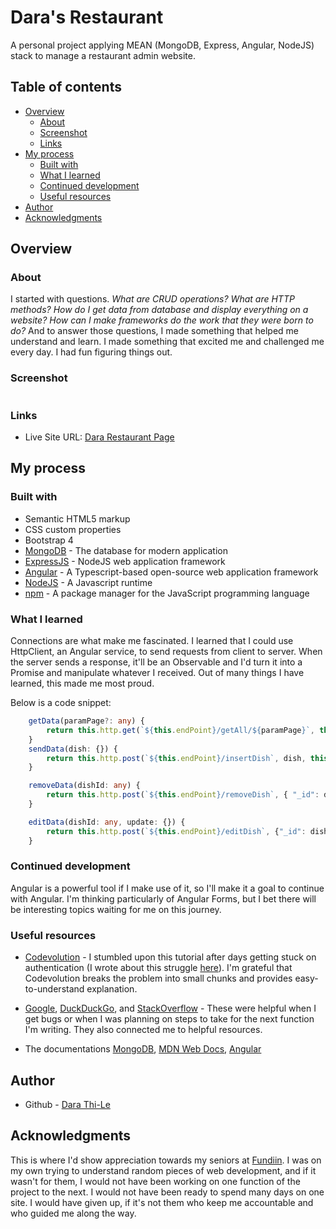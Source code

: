 # Dara's Restaurant

A personal project applying MEAN (MongoDB, Express, Angular, NodeJS) stack to manage a restaurant admin website.

## Table of contents

- [Overview](#overview)
  - [About](#about)
  - [Screenshot](#screenshot)
  - [Links](#links)
- [My process](#my-process)
  - [Built with](#built-with)
  - [What I learned](#what-i-learned)
  - [Continued development](#continued-development)
  - [Useful resources](#useful-resources)
- [Author](#author)
- [Acknowledgments](#acknowledgments)

## Overview

### About 

I started with questions. *What are CRUD operations?* *What are HTTP methods?* *How do I get data from database and display everything on a website?* *How can I make frameworks do the work that they were born to do?* And to answer those questions, I made something that helped me understand and learn. I made something that excited me and challenged me every day. I had fun figuring things out. 

### Screenshot

![]()

### Links

- Live Site URL: [Dara Restaurant Page](https://dara-restaurant.netlify.app/)

## My process

### Built with

- Semantic HTML5 markup
- CSS custom properties
- Bootstrap 4
- [MongoDB](https://www.mongodb.com/1) - The database for modern application
- [ExpressJS](https://expressjs.com/) - NodeJS web application framework
- [Angular](https://angular.io/) - A Typescript-based open-source web application framework
- [NodeJS](https://nodejs.org/) - A Javascript runtime
- [npm](https://www.npmjs.com/) - A package manager for the JavaScript programming language

### What I learned

Connections are what make me fascinated. I learned that I could use HttpClient, an Angular service, to send requests from client to server. When the server sends a response, it'll be an Observable and I'd turn it into a Promise and manipulate whatever I received. Out of many things I have learned, this made me most proud. 

Below is a code snippet:

```ts
    getData(paramPage?: any) {
        return this.http.get(`${this.endPoint}/getAll/${paramPage}`, this.options).toPromise();
    }
    sendData(dish: {}) {
        return this.http.post(`${this.endPoint}/insertDish`, dish, this.options).toPromise();
    }

    removeData(dishId: any) {
        return this.http.post(`${this.endPoint}/removeDish`, { "_id": dishId }, this.options).toPromise();
    }

    editData(dishId: any, update: {}) {
        return this.http.post(`${this.endPoint}/editDish`, {"_id": dishId, update: update}, this.options).toPromise();
    }
```

### Continued development

Angular is a powerful tool if I make use of it, so I'll make it a goal to continue with Angular. I'm thinking particularly of Angular Forms, but I bet there will be interesting topics waiting for me on this journey. 

### Useful resources

- [Codevolution](https://youtube.com/playlist?list=PLC3y8-rFHvwg2RBz6UplKTGIXREj9dV0G) - I stumbled upon this tutorial after days getting stuck on authentication (I wrote about this struggle [here](https://thilee.blog/category/365-project/the-mind/)). I'm grateful that Codevolution breaks the problem into small chunks and provides easy-to-understand explanation. 

- [Google](https://www.google.com), [DuckDuckGo](https://duckduckgo.com/), and [StackOverflow](https://stackoverflow.com/) - These were helpful when I get bugs or when I was planning on steps to take for the next function I'm writing. They also connected me to helpful resources. 

- The documentations [MongoDB](https://www.mongodb.com/1), [MDN Web Docs](https://developer.mozilla.org/en-US/), [Angular](https://angular.io/)

## Author

- Github - [Dara Thi-Le](https://github.com/thi-lee)

## Acknowledgments

This is where I'd show appreciation towards my seniors at [Fundiin](https://fundiin.vn/). I was on my own trying to understand random pieces of web development, and if it wasn't for them, I would not have been working on one function of the project to the next. I would not have been ready to spend many days on one site. I would have given up, if it's not them who keep me accountable and who guided me along the way. 
